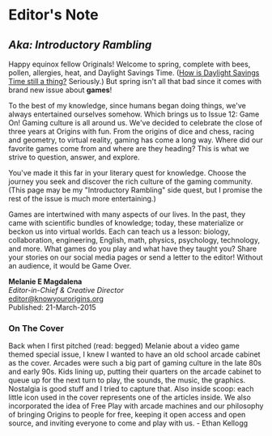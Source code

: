 # Editor's Note

## _Aka: Introductory Rambling_

Happy equinox fellow Originals! Welcome to spring, complete with bees, pollen, allergies, heat, and Daylight Savings Time. \([How is Daylight Savings Time still a thing?](https://www.youtube.com/watch?v=br0NW9ufUUw) Seriously.\) But spring isn't all that bad since it comes with brand new issue about **games**!

To the best of my knowledge, since humans began doing things, we've always entertained ourselves somehow. Which brings us to Issue 12: Game On! Gaming culture is all around us. We've decided to celebrate the close of three years at Origins with fun. From the origins of dice and chess, racing and geometry, to virtual reality, gaming has come a long way. Where did our favorite games come from and where are they heading? This is what we strive to question, answer, and explore.

You've made it this far in your literary quest for knowledge. Choose the journey you seek and discover the rich culture of the gaming community. \(This page may be my "Introductory Rambling" side quest, but I promise the rest of the issue is much more entertaining.\)

Games are intertwined with many aspects of our lives. In the past, they came with scientific bundles of knowledge; today, these materialize or beckon us into virtual worlds. Each can teach us a lesson: biology, collaboration, engineering, English, math, physics, psychology, technology, and more. What games do you play and what have they taught you? Share your stories on our social media pages or send a letter to the editor! Without an audience, it would be Game Over.

**Melanie E Magdalena**  
 _Editor-in-Chief & Creative Director_  
 [editor@knowyourorigins.org](https://github.com/originssrs/issue12/tree/cb3ba8ce2a3373d13af4b5c7efc56a2545c5f86e/editor@knowyourorigins.org)  
 Published: 21-March-2015

### On The Cover

Back when I first pitched \(read: begged\) Melanie about a video game themed special issue, I knew I wanted to have an old school arcade cabinet as the cover. Arcades were such a big part of gaming culture in the late 80s and early 90s. Kids lining up, putting their quarters on the arcade cabinet to queue up for the next turn to play, the sounds, the music, the graphics. Nostalgia is good stuff and I tried to capture that. Also inside scoop: each little icon used in the cover represents one of the articles inside. We also incorporated the idea of Free Play with arcade machines and our philosophy of bringing Origins to people for free, keeping it open access and open source, and inviting everyone to come and play with us. - Ethan Kellogg

